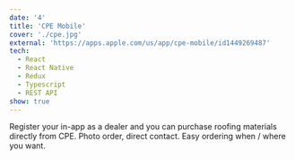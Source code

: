 ```yaml
---
date: '4'
title: 'CPE Mobile'
cover: './cpe.jpg'
external: 'https://apps.apple.com/us/app/cpe-mobile/id1449269487'
tech:
  - React
  - React Native
  - Redux
  - Typescript
  - REST API
show: true
---
```


Register your in-app as a dealer and you can purchase roofing materials directly from CPE. Photo order, direct contact. Easy ordering when / where you want.
